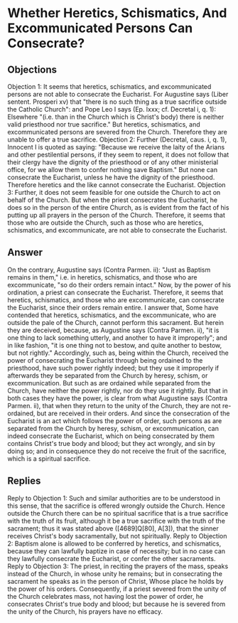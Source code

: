 # Whether Heretics, Schismatics, And Excommunicated Persons Can Consecrate?
## Objections
Objection 1: It seems that heretics, schismatics, and excommunicated persons are not able to consecrate the Eucharist. For Augustine says (Liber sentent. Prosperi xv) that "there is no such thing as a true sacrifice outside the Catholic Church": and Pope Leo I says (Ep. lxxx; cf. Decretal i, q. 1): Elsewhere "(i.e. than in the Church which is Christ's body) there is neither valid priesthood nor true sacrifice." But heretics, schismatics, and excommunicated persons are severed from the Church. Therefore they are unable to offer a true sacrifice.
Objection 2: Further (Decretal, caus. i, q. 1), Innocent I is quoted as saying: "Because we receive the laity of the Arians and other pestilential persons, if they seem to repent, it does not follow that their clergy have the dignity of the priesthood or of any other ministerial office, for we allow them to confer nothing save Baptism." But none can consecrate the Eucharist, unless he have the dignity of the priesthood. Therefore heretics and the like cannot consecrate the Eucharist.
Objection 3: Further, it does not seem feasible for one outside the Church to act on behalf of the Church. But when the priest consecrates the Eucharist, he does so in the person of the entire Church, as is evident from the fact of his putting up all prayers in the person of the Church. Therefore, it seems that those who are outside the Church, such as those who are heretics, schismatics, and excommunicate, are not able to consecrate the Eucharist.
## Answer
On the contrary, Augustine says (Contra Parmen. ii): "Just as Baptism remains in them," i.e. in heretics, schismatics, and those who are excommunicate, "so do their orders remain intact." Now, by the power of his ordination, a priest can consecrate the Eucharist. Therefore, it seems that heretics, schismatics, and those who are excommunicate, can consecrate the Eucharist, since their orders remain entire.
I answer that, Some have contended that heretics, schismatics, and the excommunicate, who are outside the pale of the Church, cannot perform this sacrament. But herein they are deceived, because, as Augustine says (Contra Parmen. ii), "it is one thing to lack something utterly, and another to have it improperly"; and in like fashion, "it is one thing not to bestow, and quite another to bestow, but not rightly." Accordingly, such as, being within the Church, received the power of consecrating the Eucharist through being ordained to the priesthood, have such power rightly indeed; but they use it improperly if afterwards they be separated from the Church by heresy, schism, or excommunication. But such as are ordained while separated from the Church, have neither the power rightly, nor do they use it rightly. But that in both cases they have the power, is clear from what Augustine says (Contra Parmen. ii), that when they return to the unity of the Church, they are not re-ordained, but are received in their orders. And since the consecration of the Eucharist is an act which follows the power of order, such persons as are separated from the Church by heresy, schism, or excommunication, can indeed consecrate the Eucharist, which on being consecrated by them contains Christ's true body and blood; but they act wrongly, and sin by doing so; and in consequence they do not receive the fruit of the sacrifice, which is a spiritual sacrifice.
## Replies
Reply to Objection 1: Such and similar authorities are to be understood in this sense, that the sacrifice is offered wrongly outside the Church. Hence outside the Church there can be no spiritual sacrifice that is a true sacrifice with the truth of its fruit, although it be a true sacrifice with the truth of the sacrament; thus it was stated above ([4689]Q[80], A[3]), that the sinner receives Christ's body sacramentally, but not spiritually.
Reply to Objection 2: Baptism alone is allowed to be conferred by heretics, and schismatics, because they can lawfully baptize in case of necessity; but in no case can they lawfully consecrate the Eucharist, or confer the other sacraments.
Reply to Objection 3: The priest, in reciting the prayers of the mass, speaks instead of the Church, in whose unity he remains; but in consecrating the sacrament he speaks as in the person of Christ, Whose place he holds by the power of his orders. Consequently, if a priest severed from the unity of the Church celebrates mass, not having lost the power of order, he consecrates Christ's true body and blood; but because he is severed from the unity of the Church, his prayers have no efficacy.